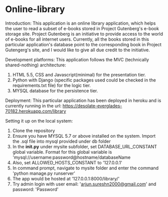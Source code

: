# Online-library

Introduction:
This application is an online library application, which helps the user to read a subset of e-books stored in Project Gutenberg's e-book storage site. Project Gutenberg is an initiative to provide access to the world of e-books for all internet users. Currently, all the books stored in this particular application's database point to the corresponding book in Project Gutengerg's site, and I would like to give all due credit to the initiative.


Development platforms:
This application follows the MVC (technically shared-nothing) architecture:
1. HTML 5.5, CSS and Javascript(minimal) for the presentation tier.
2. Python with Django (specific packages used could be checked in the requirements.txt file) for the logic tier.
3. MYSQL database for the persistence tier.


Deployment:
This particular application has been deployed in heroku and is currently running in the url: https://desolate-everglades-70182.herokuapp.com/library


Setting it up on the local system:
1. Clone the repository
2. Ensure you have MYSQL 5.7 or above installed on the system. Import the .sql file into mysql provided under db folder
3. In the __init.py__ under mysite subfolder, set DATABASE_URL_CONSTANT global variable. Format for this global variable is 'mysql://username:password@hostname/databaseName
4. Also, set ALLOWED_HOSTS_CONSTANT to '127.0.0.1'
5. In command prompt, navigate to mysite folder and enter the command 'python manage.py runserver'
6. The app would be hosted at '127.0.0.1:8000/library/'
7. Try admin login with user email: 'arjun.sureshn2000@gmail.com' and password: 'Password'
